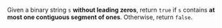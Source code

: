 Given a binary string `s` **without leading zeros**, return `true` if `s` contains **at most one contiguous segment of ones**. Otherwise, return `false`.